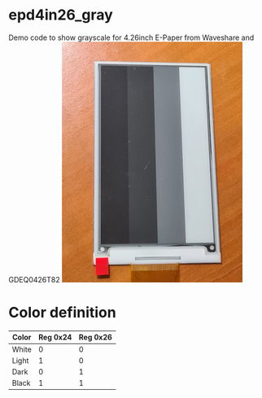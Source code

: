 # epd4in26_gray
Demo code to show grayscale for 4.26inch E-Paper from Waveshare and GDEQ0426T82
![image](/images/20240206_233135.jpg "image") 

# Color definition

| Color | Reg 0x24 | Reg 0x26
| ----------- | ----------- | ---------|
| White | 0 | 0 |
| Light | 1 | 0 |
| Dark  | 0 | 1 |
| Black | 1 | 1 |
